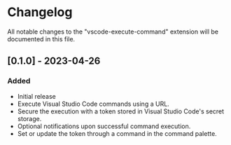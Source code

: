 # Changelog

All notable changes to the "vscode-execute-command" extension will be documented in this file.

## [0.1.0] - 2023-04-26

### Added

- Initial release
- Execute Visual Studio Code commands using a URL.
- Secure the execution with a token stored in Visual Studio Code's secret storage.
- Optional notifications upon successful command execution.
- Set or update the token through a command in the command palette.
